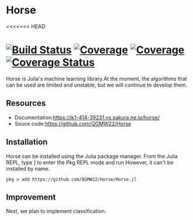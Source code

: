# Horse
<<<<<<< HEAD

[![Build Status](https://travis-ci.com/QGMW22/Horse.jl.svg?branch=master)](https://travis-ci.com/QGMW22/Horse.jl)
[![Coverage](https://codecov.io/gh/QGMW22/Horse.jl/branch/master/graph/badge.svg)](https://codecov.io/gh/QGMW22/Horse.jl)
[![Coverage](https://coveralls.io/repos/github/QGMW22/Horse.jl/badge.svg?branch=master)](https://coveralls.io/github/QGMW22/Horse.jl?branch=master)
[![Coverage Status](https://coveralls.io/repos/github/QGMW22/Horse.jl/badge.svg?branch=master)](https://coveralls.io/github/QGMW22/Horse.jl?branch=master)
=======
Horse is Julia's machine learning library.At the moment, the algorithms that can be used are limited and unstable,
but we will continue to develop them.

## Resources
- Documentation:https://ik1-414-39231.vs.sakura.ne.jp/horse/
- Souce code:https://github.com/QGMW22/Horse

## Installation
Horse can be installed using the Julia package manager.
From the Julia REPL, type ] to enter the Pkg REPL mode and run However, it can't be installed by name.
```@example
pkg > add https://github.com/QGMW22/Horse/Horse.jl
```

## Improvement
Next, we plan to implement classification.

